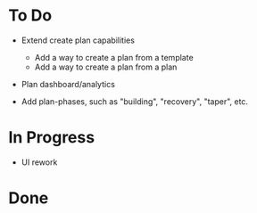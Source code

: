 
# To Do

- Extend create plan capabilities
  - Add a way to create a plan from a template
  - Add a way to create a plan from a plan

- Plan dashboard/analytics
- Add plan-phases, such as "building", "recovery", "taper", etc.

# In Progress

- UI rework

# Done
